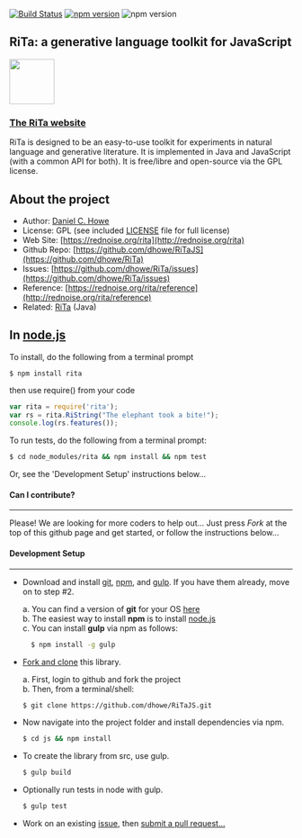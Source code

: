 [![Build Status](https://travis-ci.org/dhowe/RiTaJS.svg?branch=master)](https://travis-ci.org/dhowe/RiTaJS) <a href="http://www.gnu.org/licenses/gpl-3.0.en.html"><img src="https://img.shields.io/badge/license-GPL-orange.svg" alt="npm version"></a> <img src="https://img.shields.io/npm/dt/rita.svg" alt="npm version">


## RiTa: a generative language toolkit for JavaScript

<a href="http://rednoise.org/rita"><img height="80" src="http://rednoise.org/rita/img/RiTa-logo3.png"/></a>

### [The RiTa website](http://rednoise.org/rita)

RiTa is designed to be an easy-to-use toolkit for experiments in natural language and generative literature. It is implemented in Java and JavaScript (with a common API for both). It is free/libre and open-source via the GPL license.

About the project
--------
* Author:   [Daniel C. Howe](http://rednoise.org/daniel)
* License: 			 GPL (see included [LICENSE](https://github.com/dhowe/RiTaJS/blob/master/LICENSE) file for full license)
* Web Site:          [https://rednoise.org/rita](http://rednoise.org/rita)
* Github Repo:       [https://github.com/dhowe/RiTaJS](https://github.com/dhowe/RiTa)
* Issues:       [https://github.com/dhowe/RiTa/issues](https://github.com/dhowe/RiTa/issues)
* Reference:    [https://rednoise.org/rita/reference](http://rednoise.org/rita/reference)
* Related:          [RiTa](https://github.com/dhowe/RiTa) (Java)

In [node.js](http://nodejs.org/)
--------
To install, do the following from a terminal prompt

`$ npm install rita`

then use require() from your code

```javascript
var rita = require('rita');
var rs = rita.RiString("The elephant took a bite!");
console.log(rs.features());
```

To run tests, do the following from a terminal prompt:

```bash
$ cd node_modules/rita && npm install && npm test
```

Or, see the 'Development Setup' instructions below...

#### Can I contribute?
--------
Please! We are looking for more coders to help out... Just press *Fork* at the top of this github page and get started, or follow the instructions below...

#### Development Setup
--------
- Download and install [git](https://www.git-scm.com/), [npm](https://www.npmjs.org/), and [gulp](). If you have them already, move on to step #2.

  a. You can find a version of __git__ for your OS [here](https://www.git-scm.com/)  
  b. The easiest way to install __npm__ is to install [node.js](http://nodejs.org/)  
  c. You can install __gulp__ via npm as follows:

  ```bash
    $ npm install -g gulp
    ```
- [Fork and clone](https://help.github.com/articles/fork-a-repo) this library.

    a. First, login to github and fork the project  
    b. Then, from a terminal/shell:

  ```bash
  $ git clone https://github.com/dhowe/RiTaJS.git
  ```

- Now navigate into the project folder and install dependencies via npm.
  ```bash
  $ cd js && npm install
  ```

- To create the library from src, use gulp.
  ```bash
  $ gulp build
  ```

- Optionally run tests in node with gulp.
  ```bash
  $ gulp test
  ```

- Work on an existing [issue](https://github.com/dhowe/RiTa/issues?q=is%3Aopen+is%3Aissue+label%3ARiTaJS), then [submit a pull request...](https://help.github.com/articles/creating-a-pull-request)
